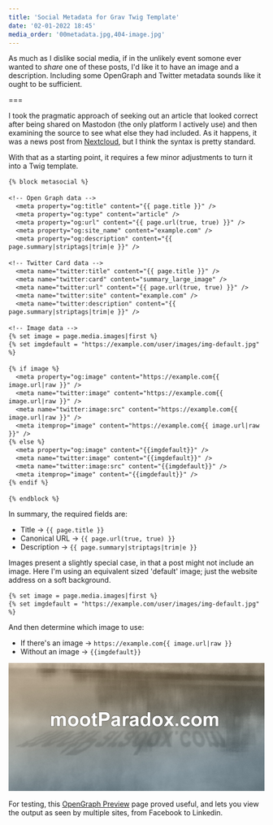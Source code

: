 ```yaml
---
title: 'Social Metadata for Grav Twig Template'
date: '02-01-2022 18:45'
media_order: '00metadata.jpg,404-image.jpg'
---
```


As much as I dislike social media, if in the unlikely event somone ever wanted to *share* one of these posts, I'd like it to have an image and a description. Including some OpenGraph and Twitter metadata sounds like it ought to be sufficient.

===

I took the pragmatic approach of seeking out an article that looked correct after being shared on Mastodon (the only platform I actively use) and then examining the source to see what else they had included. As it happens, it was a news post from [Nextcloud](https://nextcloud.com/blog/), but I think the syntax is pretty standard.

With that as a starting point, it requires a few minor adjustments to turn it into a Twig template.

```twig
{% block metasocial %}

<!-- Open Graph data -->
  <meta property="og:title" content="{{ page.title }}" />
  <meta property="og:type" content="article" />
  <meta property="og:url" content="{{ page.url(true, true) }}" />
  <meta property="og:site_name" content="example.com" />
  <meta property="og:description" content="{{ page.summary|striptags|trim|e }}" />

<!-- Twitter Card data -->
  <meta name="twitter:title" content="{{ page.title }}" />
  <meta name="twitter:card" content="summary_large_image" />
  <meta name="twitter:url" content="{{ page.url(true, true) }}" />
  <meta name="twitter:site" content="example.com" />
  <meta name="twitter:description" content="{{ page.summary|striptags|trim|e }}" />

<!-- Image data -->
{% set image = page.media.images|first %}
{% set imgdefault = "https://example.com/user/images/img-default.jpg" %}

{% if image %}
  <meta property="og:image" content="https://example.com{{ image.url|raw }}" />
  <meta name="twitter:image" content="https://example.com{{ image.url|raw }}" />
  <meta name="twitter:image:src" content="https://example.com{{ image.url|raw }}" />
  <meta itemprop="image" content="https://example.com{{ image.url|raw }}" />
{% else %}
  <meta property="og:image" content="{{imgdefault}}" />
  <meta name="twitter:image" content="{{imgdefault}}" />
  <meta name="twitter:image:src" content="{{imgdefault}}" />
  <meta itemprop="image" content="{{imgdefault}}" />
{% endif %}

{% endblock %}
```

In summary, the required fields are:

* Title -> `{{ page.title }}`  
* Canonical URL -> `{{ page.url(true, true) }}`  
* Description -> `{{ page.summary|striptags|trim|e }}`  

Images present a slightly special case, in that a post might not include an image. Here I'm using an equivalent sized 'default' image; just the website address on a soft background.

```twig
{% set image = page.media.images|first %}
{% set imgdefault = "https://example.com/user/images/img-default.jpg" %}
```

And then determine which image to use:

* If there's an image -> `https://example.com{{ image.url|raw }}`
* Without an image -> `{{imgdefault}}`

![404-image](404-image.jpg "404-image")

For testing, this [OpenGraph Preview](https://www.opengraph.xyz) page proved useful, and lets you view the output as seen by multiple sites, from Facebook to Linkedin.